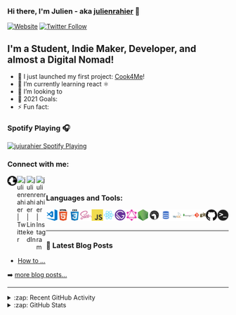 ### Hi there, I'm Julien - aka [julienrahier][website] 👋

[![Website](https://img.shields.io/website?label=julienrahier.com&style=for-the-badge&url=http%3A%2F%2Fjulienrahier.com)](http://julienrahier.com)
[![Twitter Follow](https://img.shields.io/twitter/follow/ju_rahier?color=1DA1F2&logo=twitter&style=for-the-badge)](https://twitter.com/intent/follow?original_referer=https%3A%2F%2Fgithub.com%2Fju_rahier&screen_name=ju_rahier)

## I'm a Student, Indie Maker, Developer, and almost a Digital Nomad!

- 🔭 I just launched my first project: [Cook4Me][project]!
- 🌱 I’m currently learning react ⚛️
- 👯 I’m looking to
- 🥅 2021 Goals:
- ⚡ Fun fact:

### Spotify Playing 🎧

[<img src="https://now-playing.vercel.app/api/spotify-playing" alt="jujurahier Spotify Playing" width="350" />](https://open.spotify.com/user/jujurahier?si=i8Orxb0RTamB3puQH1WYUg)

### Connect with me:

[<img align="left" alt="julienrahier.com" width="22px" src="https://raw.githubusercontent.com/iconic/open-iconic/master/svg/globe.svg" />][website]
[<img align="left" alt="julienrahier | Twitter" width="22px" src="https://cdn.jsdelivr.net/npm/simple-icons@v3/icons/twitter.svg" />][twitter]
[<img align="left" alt="julienrahier | LinkedIn" width="22px" src="https://cdn.jsdelivr.net/npm/simple-icons@v3/icons/linkedin.svg" />][linkedin]
[<img align="left" alt="julienrahier | Instagram" width="22px" src="https://cdn.jsdelivr.net/npm/simple-icons@v3/icons/instagram.svg" />][instagram]

<br />

### Languages and Tools:

[<img align="left" alt="Visual Studio Code" width="26px" src="https://raw.githubusercontent.com/github/explore/80688e429a7d4ef2fca1e82350fe8e3517d3494d/topics/visual-studio-code/visual-studio-code.png" />][webdevplaylist]
[<img align="left" alt="HTML5" width="26px" src="https://raw.githubusercontent.com/github/explore/80688e429a7d4ef2fca1e82350fe8e3517d3494d/topics/html/html.png" />][webdevplaylist]
[<img align="left" alt="CSS3" width="26px" src="https://raw.githubusercontent.com/github/explore/80688e429a7d4ef2fca1e82350fe8e3517d3494d/topics/css/css.png" />][cssplaylist]
[<img align="left" alt="Sass" width="26px" src="https://raw.githubusercontent.com/github/explore/80688e429a7d4ef2fca1e82350fe8e3517d3494d/topics/sass/sass.png" />][cssplaylist]
[<img align="left" alt="JavaScript" width="26px" src="https://raw.githubusercontent.com/github/explore/80688e429a7d4ef2fca1e82350fe8e3517d3494d/topics/javascript/javascript.png" />][jsplaylist]
[<img align="left" alt="React" width="26px" src="https://raw.githubusercontent.com/github/explore/80688e429a7d4ef2fca1e82350fe8e3517d3494d/topics/react/react.png" />][reactplaylist]
[<img align="left" alt="Gatsby" width="26px" src="https://raw.githubusercontent.com/github/explore/e94815998e4e0713912fed477a1f346ec04c3da2/topics/gatsby/gatsby.png" />][webdevplaylist]
[<img align="left" alt="GraphQL" width="26px" src="https://raw.githubusercontent.com/github/explore/80688e429a7d4ef2fca1e82350fe8e3517d3494d/topics/graphql/graphql.png" />][webdevplaylist]
[<img align="left" alt="Node.js" width="26px" src="https://raw.githubusercontent.com/github/explore/80688e429a7d4ef2fca1e82350fe8e3517d3494d/topics/nodejs/nodejs.png" />][webdevplaylist]
[<img align="left" alt="Deno" width="26px" src="https://raw.githubusercontent.com/github/explore/361e2821e2dea67711cde99c9c40ed357061cf27/topics/deno/deno.png" />][webdevplaylist]
[<img align="left" alt="SQL" width="26px" src="https://raw.githubusercontent.com/github/explore/80688e429a7d4ef2fca1e82350fe8e3517d3494d/topics/sql/sql.png" />][webdevplaylist]
[<img align="left" alt="MySQL" width="26px" src="https://raw.githubusercontent.com/github/explore/80688e429a7d4ef2fca1e82350fe8e3517d3494d/topics/mysql/mysql.png" />][webdevplaylist]
[<img align="left" alt="MongoDB" width="26px" src="https://raw.githubusercontent.com/github/explore/80688e429a7d4ef2fca1e82350fe8e3517d3494d/topics/mongodb/mongodb.png" />][webdevplaylist]
[<img align="left" alt="Git" width="26px" src="https://raw.githubusercontent.com/github/explore/80688e429a7d4ef2fca1e82350fe8e3517d3494d/topics/git/git.png" />][webdevplaylist]
[<img align="left" alt="GitHub" width="26px" src="https://raw.githubusercontent.com/github/explore/78df643247d429f6cc873026c0622819ad797942/topics/github/github.png" />][webdevplaylist]
[<img align="left" alt="Terminal" width="26px" src="https://raw.githubusercontent.com/github/explore/80688e429a7d4ef2fca1e82350fe8e3517d3494d/topics/terminal/terminal.png" />][webdevplaylist]

<br />
<br />

---

### 📕 Latest Blog Posts

<!-- BLOG-POST-LIST:START -->

- [How to ...](https://cook4me.be)

<!-- BLOG-POST-LIST:END -->

➡️ [more blog posts...](https://julienrahier.com)

---

<details>
  <summary>:zap: Recent GitHub Activity</summary>
  
<!--START_SECTION:activity-->

<!--END_SECTION:activity-->

</details>

<details>
  <summary>:zap: GitHub Stats</summary>

  <img align="left" alt="julienrahier's GitHub Stats" src="https://github-readme-stats.vercel.app/api?username=Jju17&show_icons=true&hide_border=true" />

</details>

[website]: https://julienrahier.com
[project]: http://cook4me.be
[twitter]: https://twitter.com/ju_rahier
[instagram]: https://www.instagram.com/ju_rahier/
[linkedin]: https://www.linkedin.com/in/julien-rahier/
[webdevplaylist]: https://julienrahier.com
[jsplaylist]: https://julienrahier.com
[cssplaylist]: https://julienrahier.com
[reactplaylist]: https://julienrahier.com
